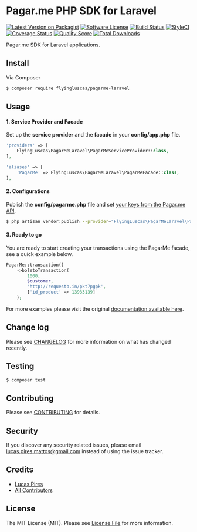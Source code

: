 # Pagar.me PHP SDK for Laravel

[![Latest Version on Packagist][ico-version]][link-packagist]
[![Software License][ico-license]](LICENSE.md)
[![Build Status][ico-travis]][link-travis]
[![StyleCI][icon-styleci]][link-styleci]
[![Coverage Status][ico-code-climate]][link-code-climate]
[![Quality Score][ico-code-quality]][link-code-quality]
[![Total Downloads][ico-downloads]][link-downloads]

Pagar.me SDK for Laravel applications.

## Install

Via Composer

``` bash
$ composer require flyingluscas/pagarme-laravel
```

## Usage

#### 1. Service Provider and Facade

Set up the **service provider** and the **facade** in your **config/app.php** file.

``` php
'providers' => [
    FlyingLuscas\PagarMeLaravel\PagarMeServiceProvider::class,
],

'aliases' => [
    'PagarMe' => FlyingLuscas\PagarMeLaravel\PagarMeFacade::class,
],
```

#### 2. Configurations

Publish the **config/pagarme.php** file and set [your keys from the Pagar.me API][link-pagarme-dash].

``` bash
$ php artisan vendor:publish --provider="FlyingLuscas\PagarMeLaravel\PagarMeServiceProvider"
```

#### 3. Ready to go

You are ready to start creating your transactions using the PagarMe facade, see a quick example below.

``` php
PagarMe::transaction()
    ->boletoTransaction(
        1000,
        $customer,
        'http://requestb.in/pkt7pgpk',
        ['id_product' => 13933139]
    );
```

For more examples please visit the original [documentation available here][link-pagarme-wiki].

## Change log

Please see [CHANGELOG](CHANGELOG.md) for more information on what has changed recently.

## Testing

``` bash
$ composer test
```

## Contributing

Please see [CONTRIBUTING](CONTRIBUTING.md) for details.

## Security

If you discover any security related issues, please email lucas.pires.mattos@gmail.com instead of using the issue tracker.

## Credits

- [Lucas Pires][link-author]
- [All Contributors][link-contributors]

## License

The MIT License (MIT). Please see [License File](LICENSE.md) for more information.

[ico-version]: https://img.shields.io/packagist/v/flyingluscas/pagarme-laravel.svg?style=flat-square
[ico-license]: https://img.shields.io/badge/license-MIT-brightgreen.svg?style=flat-square
[ico-travis]: https://img.shields.io/travis/flyingluscas/pagarme-laravel/master.svg?style=flat-square
[icon-styleci]: https://styleci.io/repos/91294514/shield?branch=master
[ico-code-climate]: https://img.shields.io/codeclimate/coverage/github/flyingluscas/pagarme-laravel.svg?style=flat-square
[ico-code-quality]: https://img.shields.io/codeclimate/github/flyingluscas/pagarme-laravel.svg?style=flat-square
[ico-downloads]: https://img.shields.io/packagist/dt/flyingluscas/pagarme-laravel.svg?style=flat-square

[link-packagist]: https://packagist.org/packages/flyingluscas/pagarme-laravel
[link-travis]: https://travis-ci.org/flyingluscas/pagarme-laravel
[link-styleci]: https://styleci.io/repos/91294514
[link-code-climate]: https://codeclimate.com/github/flyingluscas/pagarme-laravel/coverage
[link-code-quality]: https://codeclimate.com/github/flyingluscas/pagarme-laravel/code
[link-downloads]: https://packagist.org/packages/flyingluscas/pagarme-laravel
[link-author]: https://github.com/flyingluscas
[link-contributors]: ../../contributors
[link-pagarme-wiki]: https://github.com/pagarme/pagarme-php/wiki
[link-pagarme-dash]: https://dashboard.pagar.me/#/myaccount/apikeys
